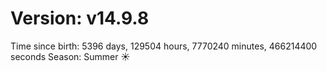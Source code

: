 # Version: v14.9.8
Time since birth: 5396 days, 129504 hours, 7770240 minutes, 466214400 seconds
Season: Summer ☀️
